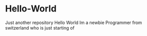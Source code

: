 # Hello-World
Just another repository
Hello World 
Im a newbie Programmer from switzerland who is just starting of
